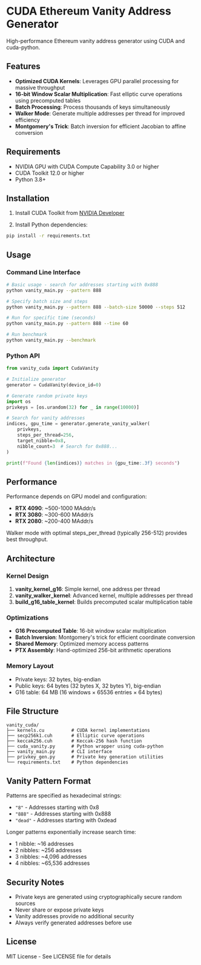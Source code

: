 # CUDA Ethereum Vanity Address Generator

High-performance Ethereum vanity address generator using CUDA and cuda-python.

## Features

- **Optimized CUDA Kernels**: Leverages GPU parallel processing for massive throughput
- **16-bit Window Scalar Multiplication**: Fast elliptic curve operations using precomputed tables
- **Batch Processing**: Process thousands of keys simultaneously
- **Walker Mode**: Generate multiple addresses per thread for improved efficiency
- **Montgomery's Trick**: Batch inversion for efficient Jacobian to affine conversion

## Requirements

- NVIDIA GPU with CUDA Compute Capability 3.0 or higher
- CUDA Toolkit 12.0 or higher
- Python 3.8+

## Installation

1. Install CUDA Toolkit from [NVIDIA Developer](https://developer.nvidia.com/cuda-downloads)

2. Install Python dependencies:
```bash
pip install -r requirements.txt
```

## Usage

### Command Line Interface

```bash
# Basic usage - search for addresses starting with 0x888
python vanity_main.py --pattern 888

# Specify batch size and steps
python vanity_main.py --pattern 888 --batch-size 50000 --steps 512

# Run for specific time (seconds)
python vanity_main.py --pattern 888 --time 60

# Run benchmark
python vanity_main.py --benchmark
```

### Python API

```python
from vanity_cuda import CudaVanity

# Initialize generator
generator = CudaVanity(device_id=0)

# Generate random private keys
import os
privkeys = [os.urandom(32) for _ in range(10000)]

# Search for vanity addresses
indices, gpu_time = generator.generate_vanity_walker(
    privkeys,
    steps_per_thread=256,
    target_nibble=0x8,
    nibble_count=3  # Search for 0x888...
)

print(f"Found {len(indices)} matches in {gpu_time:.3f} seconds")
```

## Performance

Performance depends on GPU model and configuration:

- **RTX 4090**: ~500-1000 MAddr/s
- **RTX 3080**: ~300-600 MAddr/s
- **RTX 2080**: ~200-400 MAddr/s

Walker mode with optimal steps_per_thread (typically 256-512) provides best throughput.

## Architecture

### Kernel Design

1. **vanity_kernel_g16**: Simple kernel, one address per thread
2. **vanity_walker_kernel**: Advanced kernel, multiple addresses per thread
3. **build_g16_table_kernel**: Builds precomputed scalar multiplication table

### Optimizations

- **G16 Precomputed Table**: 16-bit window scalar multiplication
- **Batch Inversion**: Montgomery's trick for efficient coordinate conversion
- **Shared Memory**: Optimized memory access patterns
- **PTX Assembly**: Hand-optimized 256-bit arithmetic operations

### Memory Layout

- Private keys: 32 bytes, big-endian
- Public keys: 64 bytes (32 bytes X, 32 bytes Y), big-endian
- G16 table: 64 MB (16 windows × 65536 entries × 64 bytes)

## File Structure

```
vanity_cuda/
├── kernels.cu          # CUDA kernel implementations
├── secp256k1.cuh       # Elliptic curve operations
├── keccak256.cuh       # Keccak-256 hash function
├── cuda_vanity.py      # Python wrapper using cuda-python
├── vanity_main.py      # CLI interface
├── privkey_gen.py      # Private key generation utilities
└── requirements.txt    # Python dependencies
```

## Vanity Pattern Format

Patterns are specified as hexadecimal strings:
- `"8"` - Addresses starting with 0x8
- `"888"` - Addresses starting with 0x888
- `"dead"` - Addresses starting with 0xdead

Longer patterns exponentially increase search time:
- 1 nibble: ~16 addresses
- 2 nibbles: ~256 addresses
- 3 nibbles: ~4,096 addresses
- 4 nibbles: ~65,536 addresses

## Security Notes

- Private keys are generated using cryptographically secure random sources
- Never share or expose private keys
- Vanity addresses provide no additional security
- Always verify generated addresses before use

## License

MIT License - See LICENSE file for details
